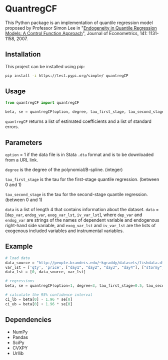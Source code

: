 # QuantregCF

This Python package is an implementation of quantile regression model proposed by Professor Simon Lee in 
"[Endogeneity in Quantile Regression Models: A Control Function Approach](https://doi.org/10.1016/j.jeconom.2007.01.014)", Journal of Econometrics, 141: 1131-1158, 2007.

## Installation
This project can be installed using pip: 
```bash
pip install -i https://test.pypi.org/simple/ quantregCF
```

## Usage 
```python
from quantregCF import quantregCF

beta, se = quantregCF(option, degree, tau_first_stage, tau_second_stage, data)
```
`quantregCF` returns a list of estimated coefficients and a list of standard errors. 

## Parameters
`option` = 1 if the data file is in Stata `.dta` format and is to be downloaded from a URL link. 

`degree` is the degree of the polynomial/B-spline. (integer) 

`tau_first_stage` is the tau for the first-stage quantile regression. (between 0 and 1)

`tau_second_stage` is the tau for the second-stage quantile regression. (between 0 and 1)

`data` is a list of length 4 that contains information about the dataset. `data` = [`dep_var`, `endog_var`, 
`exog_var_lst`, `iv_var_lst`], where `dep_var` and `endog_var` are strings of the names of dependent variable and endogenous 
right-hand side variable, and `exog_var_lst` and `iv_var_lst` are the lists of exogenous included variables and instrumental variables. 

## Example
```python
# load data
data_source = "http://people.brandeis.edu/~kgraddy/datasets/fishdata.dta"
var_lst = ['qty', 'price', ["day1", "day2", "day3", "day4"], ["stormy", "mixed"]]
data_lst = [0, data_source, var_lst]

# regressions
beta, se = quantregCF(option=1, degree=3, tau_first_stage=0.5, tau_second_stage=0.5, data=data_lst)

# calculate the 95% confidence interval
ci_lb = beta[0] - 1.96 * se[0]
ci_ub = beta[0] + 1.96 * se[0]
```

## Dependencies
- NumPy
- Pandas
- SciPy
- CVXPY
- Urllib
